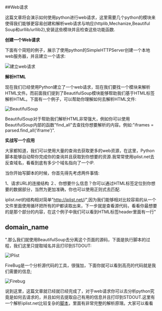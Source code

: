 ##Web请求

这篇文章将会演示如何使用python进行web请求，这里需要几个python的模块来使得我们能够更容易创建和解析web请求与响应(httplib,Mechanize,Beautiful Soup和urllib/urllib2),安装这些模块并且检查这些功能函数.

**创建一个Web请求**

下面有个简短的例子，展示了使用python的SimpleHTTPServer创建一个本地web服务器，并且建立一个请求:

![建立web请求](https://github.com/smartFlash/pySecurity/blob/master/zh-cn/img/0x501.png)

**解析HTML**

现在我们已经使用Python建立了一个web请求，现在我们要找一个模块来解析HTML文件。而前面我们提到了BeautifulSoup模块能够帮助我们基于HTML标签解析HTML。下面有一个例子，可以帮助你理解如何去解析HTML文件:

![BeautifulSoup](https://github.com/smartFlash/pySecurity/blob/master/zh-cn/img/0x502.png)

BeautifulSoup对于帮助我们解析HTML非常强大，例如你可以使用BeautifulSoup内部的函数"find_all"去查找你想要解析的内容。例如:"iframes = parsed.find_all(‘iframe’)".

**实战写一个应用**

大家都知道，我们可以使用大量的查询去获取更多的web资源，在这里，Python脚本能够自动帮你完成你的查询并且获取到你想要的资源.我常常使用iplist.net去反查域名，看看到底有多少个域名指向了一个IP.

当你开始写脚本的时候，你首先得先考虑两件事情:

1、请求URL的连接结构
２、你想要什么信息？你可以通过HTML标签定位到你想要的数据部分，当然为更加准确，你也可以使用正则式去匹配.

iplist.net的结构相对简单"http://iplist.net/<ip>/",因为我们能够相对比较容易的从一个文件里面使用循环把所有的IP都读取出来，下一步就是查看源代码，看看你最想要的是那个部分的内容，在这个例子中我们可以看到HTML标签header里面有一行"<h2>domain_name</h2>".那么我们就使用BeautifulSoup去分离这个页面的源码，下面是执行脚本的过程，我们这里只提取域名并且打印到STDOUT:

![IPlist](https://github.com/smartFlash/pySecurity/blob/master/zh-cn/img/0x503.png)

FireBug是一个分析源代码的工具，很强加，下面你就可以看到高亮的代码就是我们需要的信息;

![Firebug](https://github.com/smartFlash/pySecurity/blob/master/zh-cn/img/0x504.png)


说到这里，这篇文章就已经就已经完成了，对于web请求你可以去分析python究竟是如何去请求的，并且如何去提取自己有用的信息并且打印到STDOUT.这里有一个解析iplist.net比较复杂的[脚本](https://github.com/primalsecn/python_code/blob/master/iplist.py)，里面有非常完整的解析原理。大家可以看看